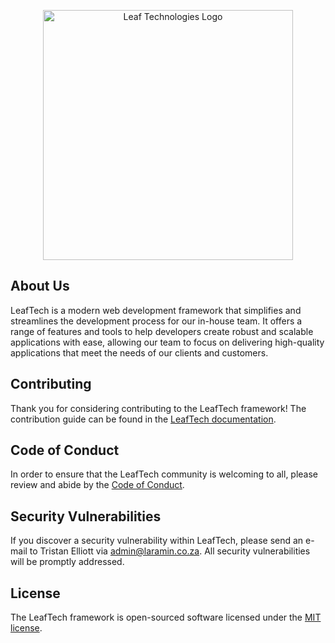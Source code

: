 <p align="center"><a href="https://leaftechnologies.co.za" target="_blank"><img src="https://leaftechnologies.co.za/wp-content/uploads/2016/05/Leaf-Logo.png" width="400" alt="Leaf Technologies Logo"></a></p>

## About Us

LeafTech is a modern web development framework that simplifies and streamlines the development process for our in-house team. It offers a range of features and tools to help developers create robust and scalable applications with ease, allowing our team to focus on delivering high-quality applications that meet the needs of our clients and customers.

## Contributing

Thank you for considering contributing to the LeafTech framework! The contribution guide can be found in the [LeafTech documentation](https://LeafTech.laramin.co.za/docs/contributions).

## Code of Conduct

In order to ensure that the LeafTech community is welcoming to all, please review and abide by the [Code of Conduct](https://LeafTech.laramin.co.za/docs/contributions#code-of-conduct).

## Security Vulnerabilities

If you discover a security vulnerability within LeafTech, please send an e-mail to Tristan Elliott via [admin@laramin.co.za](mailto:admin@laramin.co.za). All security vulnerabilities will be promptly addressed.

## License

The LeafTech framework is open-sourced software licensed under the [MIT license](https://opensource.org/licenses/MIT).
